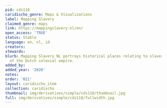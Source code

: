 ```yaml
---
pid: cds118
caridischo_genre: Maps & Visualizations
label: Mapping Slavery
claimed_genre: maps
link: https://mappingslavery.nl/en/
open_access: 'TRUE'
status: Stable
language: en, nl, id
creators: 
stewards: 
blurb: Mapping Slavery NL portrays historical places relating to slavery on the map
  of the Dutch colonial empire.
added_by: 
added_year: '2020'
notes: 
order: '021'
layout: caridischo_item
collection: caridischo
thumbnail: img/derivatives/simple/cds118/thumbnail.jpg
full: img/derivatives/simple/cds118/fullwidth.jpg
---
```

